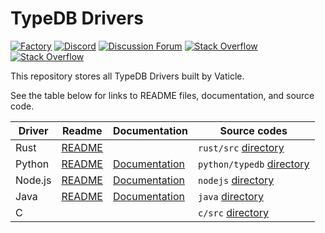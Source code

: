 # TypeDB Drivers

[![Factory](https://factory.vaticle.com/api/status/vaticle/typedb-driver/badge.svg)](https://factory.vaticle.com/vaticle/typedb-driver)
[![Discord](https://img.shields.io/discord/665254494820368395?color=7389D8&label=chat&logo=discord&logoColor=ffffff)](https://vaticle.com/discord)
[![Discussion Forum](https://img.shields.io/discourse/https/forum.vaticle.com/topics.svg)](https://forum.vaticle.com)
[![Stack Overflow](https://img.shields.io/badge/stackoverflow-typedb-796de3.svg)](https://stackoverflow.com/questions/tagged/typedb)
[![Stack Overflow](https://img.shields.io/badge/stackoverflow-typeql-3dce8c.svg)](https://stackoverflow.com/questions/tagged/typeql)

This repository stores all TypeDB Drivers built by Vaticle.

See the table below for links to README files, documentation, and source code.

| Driver  | Readme                                                                             | Documentation                                                                 | Source codes                                                                                         |
|---------|------------------------------------------------------------------------------------|-------------------------------------------------------------------------------|------------------------------------------------------------------------------------------------------|
| Rust    | [README](https://github.com/vaticle/typedb-driver/tree/development/rust/README.md) |                                                                 | `rust/src` [directory](https://github.com/vaticle/typedb-driver/tree/development/rust/src)           |
| Python  | [README](https://github.com/vaticle/typedb-driver/tree/development/python/README.md) | [Documentation](https://typedb.com/docs/clients/2.x/python/python-overview)   | `python/typedb` [directory](https://github.com/vaticle/typedb-driver/tree/development/python/typedb) |
| Node.js | [README](https://github.com/vaticle/typedb-driver/tree/development/nodejs/README.md) | [Documentation](https://typedb.com/docs/clients/2.x/node-js/node-js-overview) | `nodejs` [directory](https://github.com/vaticle/typedb-driver/tree/development/nodejs)               |
| Java    | [README](https://github.com/vaticle/typedb-driver/tree/development/java/README.md) | [Documentation](https://typedb.com/docs/clients/2.x/java/java-overview)       | `java` [directory](https://github.com/vaticle/typedb-driver/tree/development/java)                   |
| C       |    |                                                                               | `c/src` [directory](https://github.com/vaticle/typedb-driver/tree/development/c/src)                 |
